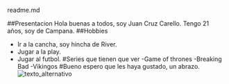 readme.md

##Presentacion
Hola buenas a todos, soy Juan Cruz Carello. Tengo 21 años, soy de Campana.
##Hobbies
- Ir a la cancha, soy hincha de River.
- Jugar a la play.
- Jugar al futbol.
#Series que tienen que ver
-Game of thrones
-Breaking Bad
-Vikingos
#Bueno espero que les haya gustado, un abrazo.
![texto_alternativo](https://pbs.twimg.com/media/DtMF6ScWkAAThlZ?format=jpg&name=medium)

